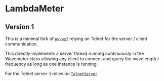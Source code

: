 # LambdaMeter

## Version 1

This is a minimal fork of [`py-ws7`](https://github.com/stepansnigirev/py-ws7) relying on Telnet for the server / client communication.

This directly implements a server thread running continuously in the Wavemeter class allowing any client to connect and query the
wavelength / frequency as long as one instance is running.

For the Telnet server it relies on [`TelnetServer`](https://github.com/OliverLSanz/python-telnetserver).
